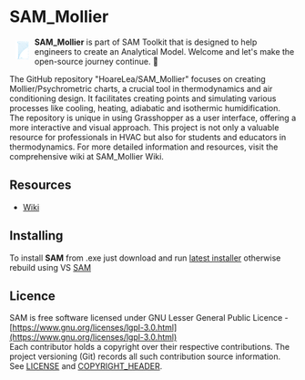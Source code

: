 # SAM_Mollier

<a href="https://github.com/HoareLea/SAM_Excel"><img src="https://github.com/HoareLea/SAM_Mollier/blob/master/Grasshopper/SAM.Analytical.Grasshopper.Mollier/Resources/SAM_Mollier.png" align="left" hspace="10" vspace="6"></a>

**SAM_Mollier** is part of SAM Toolkit that is designed to help engineers to create an Analytical Model. Welcome and let's make the open-source journey continue. :handshake:

The GitHub repository "HoareLea/SAM_Mollier" focuses on creating Mollier/Psychrometric charts, a crucial tool in thermodynamics and air conditioning design. It facilitates creating points and simulating various processes like cooling, heating, adiabatic and isothermic humidification. The repository is unique in using Grasshopper as a user interface, offering a more interactive and visual approach. This project is not only a valuable resource for professionals in HVAC but also for students and educators in thermodynamics. For more detailed information and resources, visit the comprehensive wiki at SAM_Mollier Wiki.

## Resources
* [Wiki](https://github.com/HoareLea/SAM_Mollier/wiki)

## Installing

To install **SAM** from .exe just download and run [latest installer](https://github.com/HoareLea/SAM_Deploy/releases) otherwise rebuild using VS [SAM](https://github.com/HoareLea/SAM)

## Licence ##

SAM is free software licensed under GNU Lesser General Public Licence - [https://www.gnu.org/licenses/lgpl-3.0.html](https://www.gnu.org/licenses/lgpl-3.0.html)  
Each contributor holds a copyright over their respective contributions.
The project versioning (Git) records all such contribution source information.
See [LICENSE](https://github.com/HoareLea/SAM_Template/blob/master/LICENSE) and [COPYRIGHT_HEADER](https://github.com/HoareLea/SAM/blob/master/COPYRIGHT_HEADER.txt).
